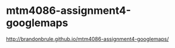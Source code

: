 mtm4086-assignment4-googlemaps
==============================
http://brandonbrule.github.io/mtm4086-assignment4-googlemaps/
